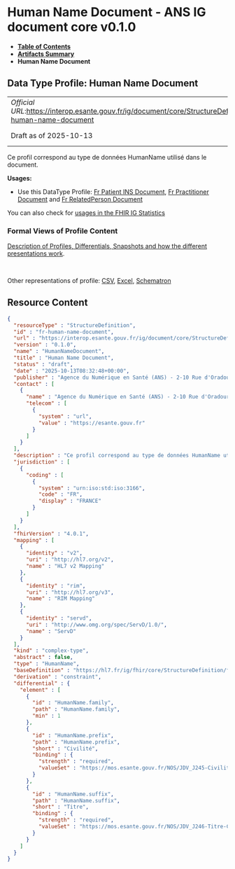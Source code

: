 # Human Name Document - ANS IG document core v0.1.0

* [**Table of Contents**](toc.md)
* [**Artifacts Summary**](artifacts.md)
* **Human Name Document**

## Data Type Profile: Human Name Document 

| | |
| :--- | :--- |
| *Official URL*:https://interop.esante.gouv.fr/ig/document/core/StructureDefinition/fr-human-name-document | *Version*:0.1.0 |
| Draft as of 2025-10-13 | *Computable Name*:HumanNameDocument |

 
Ce profil correspond au type de données HumanName utilisé dans le document. 

**Usages:**

* Use this DataType Profile: [Fr Patient INS Document](StructureDefinition-fr-patient-ins-document.md), [Fr Practitioner Document](StructureDefinition-fr-practitioner-document.md) and [Fr RelatedPerson Document](StructureDefinition-fr-related-person-document.md)

You can also check for [usages in the FHIR IG Statistics](https://packages2.fhir.org/xig/ans.document.fr.core|current/StructureDefinition/fr-human-name-document)

### Formal Views of Profile Content

 [Description of Profiles, Differentials, Snapshots and how the different presentations work](http://build.fhir.org/ig/FHIR/ig-guidance/readingIgs.html#structure-definitions). 

 

Other representations of profile: [CSV](StructureDefinition-fr-human-name-document.csv), [Excel](StructureDefinition-fr-human-name-document.xlsx), [Schematron](StructureDefinition-fr-human-name-document.sch) 



## Resource Content

```json
{
  "resourceType" : "StructureDefinition",
  "id" : "fr-human-name-document",
  "url" : "https://interop.esante.gouv.fr/ig/document/core/StructureDefinition/fr-human-name-document",
  "version" : "0.1.0",
  "name" : "HumanNameDocument",
  "title" : "Human Name Document",
  "status" : "draft",
  "date" : "2025-10-13T08:32:48+00:00",
  "publisher" : "Agence du Numérique en Santé (ANS) - 2-10 Rue d'Oradour-sur-Glane, 75015 Paris",
  "contact" : [
    {
      "name" : "Agence du Numérique en Santé (ANS) - 2-10 Rue d'Oradour-sur-Glane, 75015 Paris",
      "telecom" : [
        {
          "system" : "url",
          "value" : "https://esante.gouv.fr"
        }
      ]
    }
  ],
  "description" : "Ce profil correspond au type de données HumanName utilisé dans le document.",
  "jurisdiction" : [
    {
      "coding" : [
        {
          "system" : "urn:iso:std:iso:3166",
          "code" : "FR",
          "display" : "FRANCE"
        }
      ]
    }
  ],
  "fhirVersion" : "4.0.1",
  "mapping" : [
    {
      "identity" : "v2",
      "uri" : "http://hl7.org/v2",
      "name" : "HL7 v2 Mapping"
    },
    {
      "identity" : "rim",
      "uri" : "http://hl7.org/v3",
      "name" : "RIM Mapping"
    },
    {
      "identity" : "servd",
      "uri" : "http://www.omg.org/spec/ServD/1.0/",
      "name" : "ServD"
    }
  ],
  "kind" : "complex-type",
  "abstract" : false,
  "type" : "HumanName",
  "baseDefinition" : "https://hl7.fr/ig/fhir/core/StructureDefinition/fr-core-human-name",
  "derivation" : "constraint",
  "differential" : {
    "element" : [
      {
        "id" : "HumanName.family",
        "path" : "HumanName.family",
        "min" : 1
      },
      {
        "id" : "HumanName.prefix",
        "path" : "HumanName.prefix",
        "short" : "Civilité",
        "binding" : {
          "strength" : "required",
          "valueSet" : "https://mos.esante.gouv.fr/NOS/JDV_J245-Civilite-CISIS/FHIR/JDV-J245-Civilite-CISIS"
        }
      },
      {
        "id" : "HumanName.suffix",
        "path" : "HumanName.suffix",
        "short" : "Titre",
        "binding" : {
          "strength" : "required",
          "valueSet" : "https://mos.esante.gouv.fr/NOS/JDV_J246-Titre-CISIS/FHIR/JDV-J246-Titre-CISIS"
        }
      }
    ]
  }
}

```
